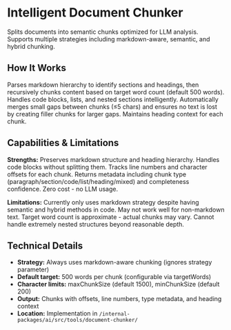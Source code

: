 # Intelligent Document Chunker

Splits documents into semantic chunks optimized for LLM analysis. Supports multiple strategies including markdown-aware, semantic, and hybrid chunking.

## How It Works

Parses markdown hierarchy to identify sections and headings, then recursively chunks content based on target word count (default 500 words). Handles code blocks, lists, and nested sections intelligently. Automatically merges small gaps between chunks (≤5 chars) and ensures no text is lost by creating filler chunks for larger gaps. Maintains heading context for each chunk.

## Capabilities & Limitations

**Strengths:** Preserves markdown structure and heading hierarchy. Handles code blocks without splitting them. Tracks line numbers and character offsets for each chunk. Returns metadata including chunk type (paragraph/section/code/list/heading/mixed) and completeness confidence. Zero cost - no LLM usage.

**Limitations:** Currently only uses markdown strategy despite having semantic and hybrid methods in code. May not work well for non-markdown text. Target word count is approximate - actual chunks may vary. Cannot handle extremely nested structures beyond reasonable depth.

## Technical Details

- **Strategy:** Always uses markdown-aware chunking (ignores strategy parameter)
- **Default target:** 500 words per chunk (configurable via targetWords)
- **Character limits:** maxChunkSize (default 1500), minChunkSize (default 200)
- **Output:** Chunks with offsets, line numbers, type metadata, and heading context
- **Location:** Implementation in `/internal-packages/ai/src/tools/document-chunker/`
